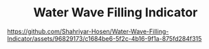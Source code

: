 <h1 align="center">Water Wave Filling Indicator</h1>

https://github.com/Shahriyar-Hosen/Water-Wave-Filling-Indicator/assets/96829173/c1684be6-5f2c-4b16-9f1a-875fd284f315
